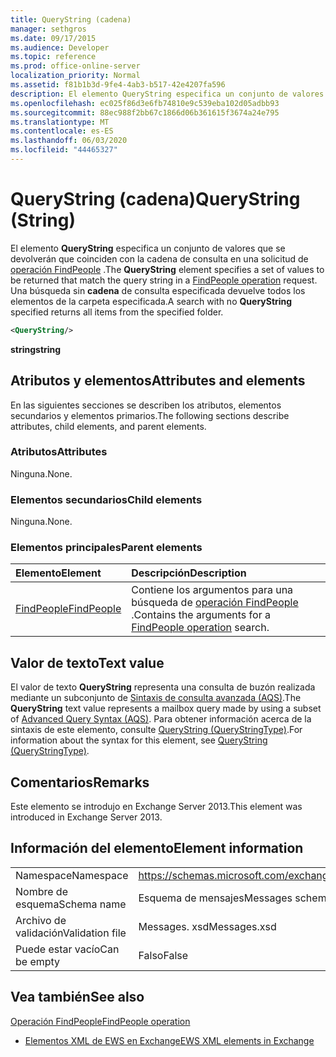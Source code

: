 ```yaml
---
title: QueryString (cadena)
manager: sethgros
ms.date: 09/17/2015
ms.audience: Developer
ms.topic: reference
ms.prod: office-online-server
localization_priority: Normal
ms.assetid: f81b1b3d-9fe4-4ab3-b517-42e4207fa596
description: El elemento QueryString especifica un conjunto de valores que se devolverán que coinciden con la cadena de consulta en una solicitud de operación FindPeople. Una búsqueda sin cadena de consulta especificada devuelve todos los elementos de la carpeta especificada.
ms.openlocfilehash: ec025f86d3e6fb74810e9c539eba102d05adbb93
ms.sourcegitcommit: 88ec988f2bb67c1866d06b361615f3674a24e795
ms.translationtype: MT
ms.contentlocale: es-ES
ms.lasthandoff: 06/03/2020
ms.locfileid: "44465327"
---
```

# <a name="querystring-string"></a><span data-ttu-id="a0a56-104">QueryString (cadena)</span><span class="sxs-lookup"><span data-stu-id="a0a56-104">QueryString (String)</span></span>

<span data-ttu-id="a0a56-105">El elemento **QueryString** especifica un conjunto de valores que se devolverán que coinciden con la cadena de consulta en una solicitud de [operación FindPeople](findpeople-operation.md) .</span><span class="sxs-lookup"><span data-stu-id="a0a56-105">The **QueryString** element specifies a set of values to be returned that match the query string in a [FindPeople operation](findpeople-operation.md) request.</span></span> <span data-ttu-id="a0a56-106">Una búsqueda sin **cadena** de consulta especificada devuelve todos los elementos de la carpeta especificada.</span><span class="sxs-lookup"><span data-stu-id="a0a56-106">A search with no **QueryString** specified returns all items from the specified folder.</span></span> 
  
```XML
<QueryString/> 
```

 <span data-ttu-id="a0a56-107">**string**</span><span class="sxs-lookup"><span data-stu-id="a0a56-107">**string**</span></span>
## <a name="attributes-and-elements"></a><span data-ttu-id="a0a56-108">Atributos y elementos</span><span class="sxs-lookup"><span data-stu-id="a0a56-108">Attributes and elements</span></span>

<span data-ttu-id="a0a56-109">En las siguientes secciones se describen los atributos, elementos secundarios y elementos primarios.</span><span class="sxs-lookup"><span data-stu-id="a0a56-109">The following sections describe attributes, child elements, and parent elements.</span></span>
  
### <a name="attributes"></a><span data-ttu-id="a0a56-110">Atributos</span><span class="sxs-lookup"><span data-stu-id="a0a56-110">Attributes</span></span>

<span data-ttu-id="a0a56-111">Ninguna.</span><span class="sxs-lookup"><span data-stu-id="a0a56-111">None.</span></span>
  
### <a name="child-elements"></a><span data-ttu-id="a0a56-112">Elementos secundarios</span><span class="sxs-lookup"><span data-stu-id="a0a56-112">Child elements</span></span>

<span data-ttu-id="a0a56-113">Ninguna.</span><span class="sxs-lookup"><span data-stu-id="a0a56-113">None.</span></span>
  
### <a name="parent-elements"></a><span data-ttu-id="a0a56-114">Elementos principales</span><span class="sxs-lookup"><span data-stu-id="a0a56-114">Parent elements</span></span>

|<span data-ttu-id="a0a56-115">**Elemento**</span><span class="sxs-lookup"><span data-stu-id="a0a56-115">**Element**</span></span>|<span data-ttu-id="a0a56-116">**Descripción**</span><span class="sxs-lookup"><span data-stu-id="a0a56-116">**Description**</span></span>|
|:-----|:-----|
|[<span data-ttu-id="a0a56-117">FindPeople</span><span class="sxs-lookup"><span data-stu-id="a0a56-117">FindPeople</span></span>](findpeople.md) <br/> |<span data-ttu-id="a0a56-118">Contiene los argumentos para una búsqueda de [operación FindPeople](findpeople-operation.md) .</span><span class="sxs-lookup"><span data-stu-id="a0a56-118">Contains the arguments for a [FindPeople operation](findpeople-operation.md) search.</span></span>  <br/> |
   
## <a name="text-value"></a><span data-ttu-id="a0a56-119">Valor de texto</span><span class="sxs-lookup"><span data-stu-id="a0a56-119">Text value</span></span>

<span data-ttu-id="a0a56-120">El valor de texto **QueryString** representa una consulta de buzón realizada mediante un subconjunto de [Sintaxis de consulta avanzada (AQS)](https://msdn.microsoft.com/library/aa965711%28VS.85%29.aspx).</span><span class="sxs-lookup"><span data-stu-id="a0a56-120">The **QueryString** text value represents a mailbox query made by using a subset of [Advanced Query Syntax (AQS)](https://msdn.microsoft.com/library/aa965711%28VS.85%29.aspx).</span></span> <span data-ttu-id="a0a56-121">Para obtener información acerca de la sintaxis de este elemento, consulte [QueryString (QueryStringType)](querystring-querystringtype.md).</span><span class="sxs-lookup"><span data-stu-id="a0a56-121">For information about the syntax for this element, see [QueryString (QueryStringType)](querystring-querystringtype.md).</span></span>
  
## <a name="remarks"></a><span data-ttu-id="a0a56-122">Comentarios</span><span class="sxs-lookup"><span data-stu-id="a0a56-122">Remarks</span></span>

<span data-ttu-id="a0a56-123">Este elemento se introdujo en Exchange Server 2013.</span><span class="sxs-lookup"><span data-stu-id="a0a56-123">This element was introduced in Exchange Server 2013.</span></span>
  
## <a name="element-information"></a><span data-ttu-id="a0a56-124">Información del elemento</span><span class="sxs-lookup"><span data-stu-id="a0a56-124">Element information</span></span>

|||
|:-----|:-----|
|<span data-ttu-id="a0a56-125">Namespace</span><span class="sxs-lookup"><span data-stu-id="a0a56-125">Namespace</span></span>  <br/> |https://schemas.microsoft.com/exchange/services/2006/messages  <br/> |
|<span data-ttu-id="a0a56-126">Nombre de esquema</span><span class="sxs-lookup"><span data-stu-id="a0a56-126">Schema name</span></span>  <br/> |<span data-ttu-id="a0a56-127">Esquema de mensajes</span><span class="sxs-lookup"><span data-stu-id="a0a56-127">Messages schema</span></span>  <br/> |
|<span data-ttu-id="a0a56-128">Archivo de validación</span><span class="sxs-lookup"><span data-stu-id="a0a56-128">Validation file</span></span>  <br/> |<span data-ttu-id="a0a56-129">Messages. xsd</span><span class="sxs-lookup"><span data-stu-id="a0a56-129">Messages.xsd</span></span>  <br/> |
|<span data-ttu-id="a0a56-130">Puede estar vacío</span><span class="sxs-lookup"><span data-stu-id="a0a56-130">Can be empty</span></span>  <br/> |<span data-ttu-id="a0a56-131">Falso</span><span class="sxs-lookup"><span data-stu-id="a0a56-131">False</span></span>  <br/> |
   
## <a name="see-also"></a><span data-ttu-id="a0a56-132">Vea también</span><span class="sxs-lookup"><span data-stu-id="a0a56-132">See also</span></span>



[<span data-ttu-id="a0a56-133">Operación FindPeople</span><span class="sxs-lookup"><span data-stu-id="a0a56-133">FindPeople operation</span></span>](findpeople-operation.md)


- [<span data-ttu-id="a0a56-134">Elementos XML de EWS en Exchange</span><span class="sxs-lookup"><span data-stu-id="a0a56-134">EWS XML elements in Exchange</span></span>](ews-xml-elements-in-exchange.md)

